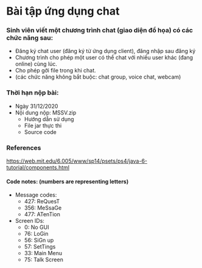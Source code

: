 # Bài tập ứng dụng chat
### Sinh viên viết một chương trình chat (giao diện đồ họa) có các chức năng sau:
   - Đăng ký chat user (đăng ký từ ứng dụng client), đăng nhập sau đăng ký
   - Chương trình cho phép một user có thể chat với nhiều user khác (đang online) cùng lúc.
   - Cho phép gởi file trong khi chat.
   - (các chức năng không bắt buộc: chat group, voice chat, webcam)

### Thời hạn nộp bài:
   - Ngày 31/12/2020
   - Nội dung nộp: MSSV.zip 
	   + Hướng dẫn sử dụng
	   + File jar thực thi
	   + Source code

### References
https://web.mit.edu/6.005/www/sp14/psets/ps4/java-6-tutorial/components.html

#### Code notes: (numbers are representing letters)
   -  Message codes:
      +  427: ReQuesT
      +  356: MeSsaGe
      +  477: ATenTion
   -  Screen IDs:
      +  0:  No GUI
      +  76: LoGin
      +  56: SiGn up
      +  57: SetTings
      +  33: Main Menu
      +  75: Talk Screen